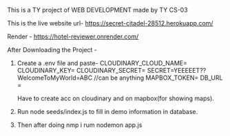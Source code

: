 This  is a TY project of WEB DEVELOPMENT made by TY CS-03  

This is the live website url- https://secret-citadel-28512.herokuapp.com/

Render - https://hotel-reviewer.onrender.com/

After Downloading the Project -

1. Create a .env file and paste- 
    CLOUDINARY_CLOUD_NAME=
    CLOUDINARY_KEY=
    CLOUDINARY_SECRET=
    SECRET=YEEEEET??WelcomeToMyWorld=ABC  //can be anything
    MAPBOX_TOKEN=
    DB_URL =

    Have to create acc on cloudinary and on mapbox(for showing maps).

2. Run node seeds/index.js to fill in demo information in database.

3. Then after doing nmp i rum nodemon app.js
